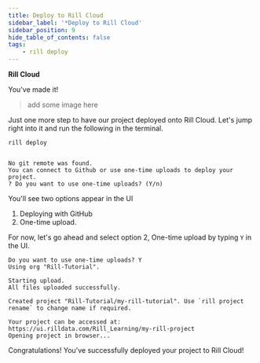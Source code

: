 ```yaml
---
title: Deploy to Rill Cloud
sidebar_label: '*Deploy to Rill Cloud'
sidebar_position: 9
hide_table_of_contents: false
tags:
    - rill deploy
---
```


**Rill Cloud**

You've made it! 
>add some image here

Just one more step to have our project deployed onto Rill Cloud. Let's jump right into it and run the following in the terminal.

```
rill deploy


No git remote was found.
You can connect to Github or use one-time uploads to deploy your project.
? Do you want to use one-time uploads? (Y/n) 
```

You'll see two options appear in the UI

1. Deploying with GitHub
2. One-time upload.

For now, let's go ahead and select option 2, One-time upload by typing `Y` in the UI.

```
Do you want to use one-time uploads? Y
Using org "Rill-Tutorial".

Starting upload.
All files uploaded successfully.

Created project "Rill-Tutorial/my-rill-tutorial". Use `rill project rename` to change name if required.

Your project can be accessed at: https://ui.rilldata.com/Rill_Learning/my-rill-project
Opening project in browser...
```

Congratulations! You've successfully deployed your project to Rill Cloud!
